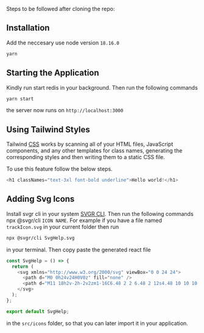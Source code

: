 Steps to be followed after cloning the repo:

## Installation

Add the neccesary use node version `18.16.0`

```bash
yarn
```

## Starting the Application

Kindly run start redis in your background. Then run the following commands

```bash
yarn start
```

the server now runs on `http://localhost:3000`

## Using Tailwind Styles

Tailwind [CSS](https://tailwindcss.com/docs/guides/create-react-app) works by scanning all of your HTML files, JavaScript components, and any other templates for class names, generating the corresponding styles and then writing them to a static CSS file.

To use this feature follow the below steps.

```javascript
<h1 classNames="text-3xl font-bold underline">Hello world!</h1>
```

## Adding Svg Icons

Install svgr cli in your system [SVGR CLI](https://react-svgr.com/docs/cli/). Then run the following commands npx @svgr/cli `ICON NAME`. For example if you have a file named `trackIcon.svg` in your current folder then run

```sh
npx @svgr/cli SvgHelp.svg
```

in your terminal. Then copy paste the generated react file

```javascript
const SvgHelp = () => {
  return (
    <svg xmlns="http://www.w3.org/2000/svg" viewBox="0 0 24 24">
      <path d="M0 0h24v24H0V0z" fill="none" />
      <path d="M11 18h2v-2h-2v2zm1-16C6.48 2 2 6.48 2 12s4.48 10 10 10 10-4.48 10-10S17.52 2 12 2zm0 18c-4.41 0-8-3.59-8-8s3.59-8 8-8 8 3.59 8 8-3.59 8-8 8zm0-14c-2.21 0-4 1.79-4 4h2c0-1.1.9-2 2-2s2 .9 2 2c0 2-3 1.75-3 5h2c0-2.25 3-2.5 3-5 0-2.21-1.79-4-4-4z" />
    </svg>
  );
};

export default SvgHelp;
```

in the `src/icons` folder, so that you can later import it in your application.
